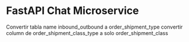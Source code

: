 # FastAPI Chat Microservice

Convertir tabla name inbound_outbound a order_shipment_type
convertir column de order_shipment_class_type a solo order_shipment_class